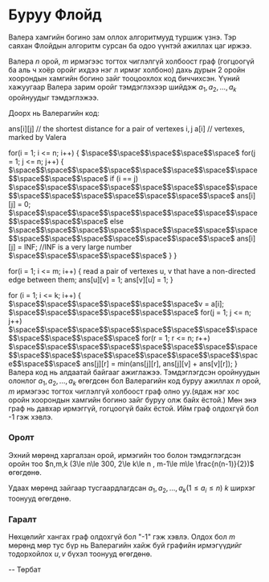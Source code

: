 Буруу Флойд
===========

Валера хамгийн богино зам оллох алгоритмууд туршиж үзнэ. Тэр саяхан Флойдын алгоритм сурсан ба одоо үүнтэй ажиллах цаг иржээ.

Валера $n$  орой, $m$ ирмэгээс тогтох чиглэлгүй холбоост граф (гогцоогүй ба аль ч хоёр оройг ихдээ нэг л ирмэг холбоно) дахь дурын 2 оройн хоорондын хамгийн богино зайг тооцоохлох код биччихсэн. Үүний хажуугаар Валера зарим оройг тэмдэглэхээр шийдэж $a_1,a_2,...,a_k$ оройнуудыг тэмдэглэжээ.

Доорх нь Валерагийн код:


ans[i][j] // the shortest distance for a pair of vertexes i, j
a[i]  // vertexes, marked by Valera

for(i = 1; i <= n; i++) {
$\space$$\space$$\space$$\space$$\space$     for(j = 1; j <= n; j++) {
    $\space$$\space$$\space$$\space$$\space$$\space$$\space$$\space$$\space$$\space$$\space$    if (i == j)
    $\space$$\space$$\space$$\space$$\space$$\space$$\space$$\space$$\space$$\space$$\space$$\space$$\space$$\space$$\space$        ans[i][j] = 0;
    $\space$$\space$$\space$$\space$$\space$$\space$$\space$$\space$$\space$$\space$$\space$    else
        $\space$$\space$$\space$$\space$$\space$$\space$$\space$$\space$$\space$$\space$$\space$$\space$$\space$$\space$$\space$    ans[i][j] = INF;  //INF is a very large number
   $\space$$\space$$\space$$\space$$\space$ }
}

for(i = 1; i <= m; i++) {
    read a pair of vertexes u, v that have a non-directed edge between them;
    ans[u][v] = 1;
    ans[v][u] = 1;
}

for (i = 1; i <= k; i++) {
    $\space$$\space$$\space$$\space$$\space$$\space$v = a[i];
    $\space$$\space$$\space$$\space$$\space$$\space$ for(j = 1; j <= n; j++)
    $\space$$\space$$\space$$\space$$\space$$\space$$\space$$\space$$\space$$\space$$\space$$\space$    for(r = 1; r <= n; r++)
       $\space$$\space$$\space$$\space$$\space$$\space$$\space$$\space$$\space$$\space$$\space$$\space$$\space$$\space$$\space$$\space$$\space$$\space$     ans[j][r] = min(ans[j][r], ans[j][v] + ans[v][r]);
}
Валера код нь алдаатай байгааг ажиглажээ. Тэмдэглэгдсэн оройнуудын олонлог $a_1,a_2,...,a_k$ өгөгдсөн бол Валерагийн код буруу ажиллах $n$ орой, $m$ ирмэгээс тогтох  чиглэлгүй холбоост граф олно уу.(ядаж нэг хос оройн хоорондын хамгийн богино зайг буруу олж байх ёстой.) Мөн энэ граф нь давхар ирмэггүй, гогцоогүй байх ёстой. Ийм граф олдохгүй бол -1 гэж хэвлэ.

### Оролт
Эхний мөрөнд харгалзан орой, ирмэгийн тоо болон тэмдэглэгдсэн оройн тоо  $n,m,k (3\le n\le 300, 2\le k\le n , m-1\le m\le \frac{n(n-1)}{2})$ өгөгдөнө.

Удаах мөрөнд зайгаар тусгаардлагдсан $a_1,a_2,... ,a_k (1\le a_i\le n)$ $k$ ширхэг тоонууд өгөгдөнө.

### Гаралт
Нөхцөлийг хангах граф олдохгүй бол "-1" гэж хэвлэ. Олдох бол $m$ мөрөнд мөр тус бүр нь Валерагийн хайж буй графийн ирмэгүүдийг тодорхойлох $u,v$ бүхэл тоонууд өгөгдөнө.

-- Төрбат
